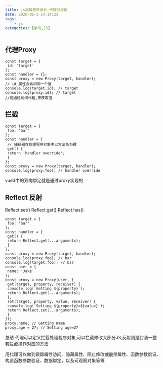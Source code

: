 ```yaml
---
title: js高级程序设计-代理与反射
date: 2020-05-3 14:14:23
tags:
    - js
categories: [学习,JS]
---
```

## 代理Proxy
<!-- more -->
```
const target = { 
 id: 'target' 
}; 
const handler = {}; 
const proxy = new Proxy(target, handler);
// id 属性会访问同一个值
console.log(target.id); // target 
console.log(proxy.id); // target
//能通过访问代理,来获取值
```

## 拦截
```
const target = { 
 foo: 'bar' 
}; 
const handler = { 
 // 捕获器在处理程序对象中以方法名为键
 get() { 
 return 'handler override'; 
 } 
}; 
const proxy = new Proxy(target, handler);
console.log(proxy.foo); // handler override
```

vue3中的双向绑定就是通过proxy实现的

## Reflect 反射 

Reflect.set() Reflect.get()  Reflect.has()
```
const target = { 
 foo: 'bar' 
}; 
const handler = { 
 get() { 
 return Reflect.get(...arguments); 
 } 
}; 
const proxy = new Proxy(target, handler); 
console.log(proxy.foo); // bar 
console.log(target.foo); // bar
const user = { 
 name: 'Jake' 
}; 
const proxy = new Proxy(user, { 
 get(target, property, receiver) { 
 console.log(`Getting ${property}`); 
 return Reflect.get(...arguments); 
 }, 
 set(target, property, value, receiver) { 
 console.log(`Setting ${property}=${value}`); 
 return Reflect.set(...arguments); 
 } 
}); 
proxy.name; // Getting name 
proxy.age = 27; // Setting age=27
```

总结 代理可以定义拦截处理程序对象,可以拦截修改大部分JS,反射则是封装一整套拦截操作对应的方法

用代理可以做到跟踪属性访问、隐藏属性、阻止修改或删除属性、函数参数验证、构造函数参数验证、数据绑定，以及可观察对象等等